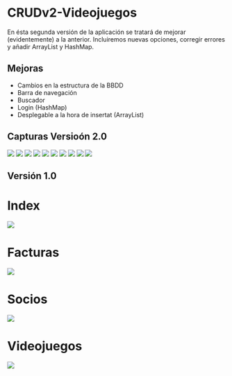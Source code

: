 # CRUDv2-Videojuegos
En ésta segunda versión de la aplicación se tratará de mejorar (evidentemente) a la anterior. Incluiremos nuevas opciones, corregir errores y añadir ArrayList y HashMap.

## Mejoras
 - Cambios en la estructura de la BBDD
 - Barra de navegación
 - Buscador
 - Login (HashMap)
 - Desplegable a la hora de insertat (ArrayList)
 
## Capturas Versioón 2.0
<img src="Imagenes/login.png">
<img src="Imagenes/indexV2.png">
<img src="Imagenes/facturasV2.png">
<img src="Imagenes/facturasV2insert.png">
<img src="Imagenes/sociosV2.png">
<img src="Imagenes/sociosV2insert.png">
<img src="Imagenes/sociosV2delete.png">
<img src="Imagenes/videojuegosV2.png">
<img src="Imagenes/videojuegosV2busqueda.png">
<img src="Imagenes/videojuegosV2insert.png">

## Versión 1.0
# Index
<img src="Imagenes/index.png">

# Facturas
<img src="Imagenes/PagFacturas.png">

# Socios
<img src="Imagenes/PagSocios.png">

# Videojuegos
<img src="Imagenes/PagVideojuegos.png">
